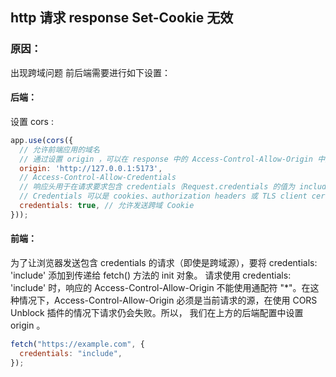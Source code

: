 ## http 请求 response Set-Cookie 无效
### 原因：
出现跨域问题
前后端需要进行如下设置：
#### 后端：
设置 cors :
```js
app.use(cors({
  // 允许前端应用的域名
  // 通过设置 origin ，可以在 response 中的 Access-Control-Allow-Origin 中指定允许响应的源。
  origin: 'http://127.0.0.1:5173', 
  // Access-Control-Allow-Credentials
  // 响应头用于在请求要求包含 credentials（Request.credentials 的值为 include）时，告知浏览器是否可以将对请求的响应暴露给前端 JavaScript 代码。
  // Credentials 可以是 cookies、authorization headers 或 TLS client certificates。
  credentials: true, // 允许发送跨域 Cookie
})); 
```

#### 前端：
为了让浏览器发送包含 credentials 的请求（即使是跨域源），要将 credentials: 'include' 添加到传递给 fetch() 方法的 init 对象。
请求使用 credentials: 'include' 时，响应的 Access-Control-Allow-Origin 不能使用通配符 "*"。在这种情况下，Access-Control-Allow-Origin 必须是当前请求的源，在使用 CORS Unblock 插件的情况下请求仍会失败。所以， 我们在上方的后端配置中设置 origin 。
```js
fetch("https://example.com", {
  credentials: "include",
});
```


